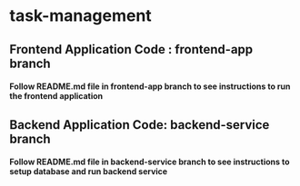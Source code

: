 # task-management

## Frontend Application Code : frontend-app branch
#### Follow README.md file in frontend-app branch to see instructions to run the frontend application
## Backend Application Code: backend-service branch
#### Follow README.md file in backend-service branch to see instructions to setup database and run backend service
